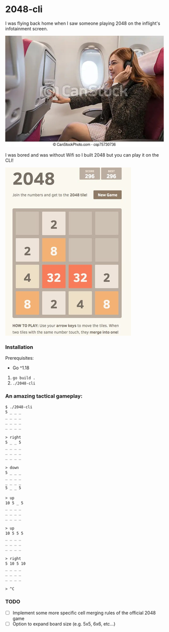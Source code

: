 # 2048-cli

I was flying back home when I saw someone playing 2048 on the inflight's infotainment screen.

![A woman that "might" be playing 2048 on the airplane's infotainment system](./demonstration.jpg)

I was bored and was without Wifi so I built 2048 but you can play it on the CLI!

![The real 2048](./2048-game.jpeg)


### Installation

Prerequisites:
- Go ^1.18

1. `go build .`
2. `./2048-cli`


### An amazing tactical gameplay:
        
```
$ ./2048-cli 
5 _ _ _ 
_ _ _ _ 
_ _ _ _ 
_ _ _ _ 

> right
5 _ _ 5 
_ _ _ _ 
_ _ _ _ 
_ _ _ _ 

> down
5 _ _ _ 
_ _ _ _ 
_ _ _ _ 
5 _ _ 5 

> up
10 5 _ 5 
_ _ _ _ 
_ _ _ _ 
_ _ _ _ 

> up
10 5 5 5 
_ _ _ _ 
_ _ _ _ 
_ _ _ _ 

> right
5 10 5 10 
_ _ _ _ 
_ _ _ _ 
_ _ _ _ 

> ^C
```

### TODO
- [ ] Implement some more specific cell merging rules of the official 2048 game
- [ ] Option to expand board size (e.g. 5x5, 6x6, etc...)